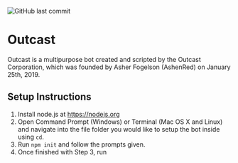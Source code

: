 ![GitHub last commit](https://img.shields.io/github/last-commit/outcastcorp/outcast)
# Outcast
Outcast is a multipurpose bot created and scripted by the Outcast Corporation, which was founded by Asher Fogelson (AshenRed) on January 25th, 2019.



## Setup Instructions
1) Install node.js at https://nodejs.org
2) Open Command Prompt (Windows) or Terminal (Mac OS X and Linux) and navigate into the file folder you would like to setup the bot inside using ``cd``.
3) Run ``npm init`` and follow the prompts given.
4) Once finished with Step 3, run 
